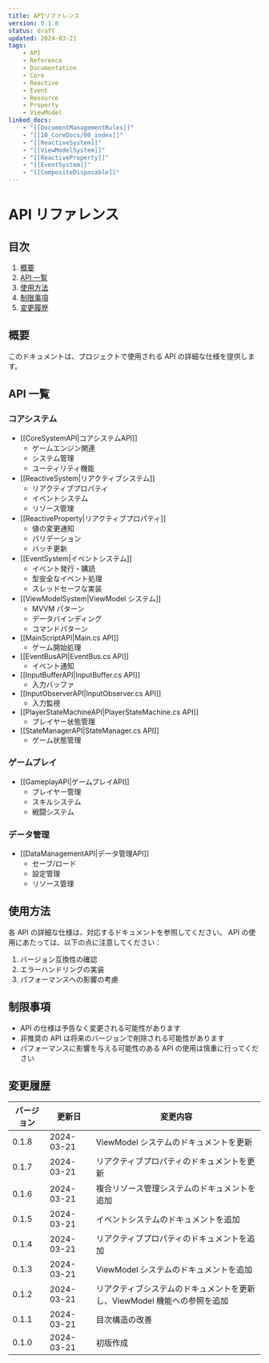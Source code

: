 ```yaml
---
title: APIリファレンス
version: 0.1.8
status: draft
updated: 2024-03-21
tags:
    - API
    - Reference
    - Documentation
    - Core
    - Reactive
    - Event
    - Resource
    - Property
    - ViewModel
linked_docs:
    - "[[DocumentManagementRules]]"
    - "[[10_CoreDocs/00_index]]"
    - "[[ReactiveSystem]]"
    - "[[ViewModelSystem]]"
    - "[[ReactiveProperty]]"
    - "[[EventSystem]]"
    - "[[CompositeDisposable]]"
---
```


# API リファレンス

## 目次

1. [概要](#概要)
2. [API 一覧](#api一覧)
3. [使用方法](#使用方法)
4. [制限事項](#制限事項)
5. [変更履歴](#変更履歴)

## 概要

このドキュメントは、プロジェクトで使用される API の詳細な仕様を提供します。

## API 一覧

### コアシステム

-   [[CoreSystemAPI|コアシステムAPI]]
    -   ゲームエンジン関連
    -   システム管理
    -   ユーティリティ機能
-   [[ReactiveSystem|リアクティブシステム]]
    -   リアクティブプロパティ
    -   イベントシステム
    -   リソース管理
-   [[ReactiveProperty|リアクティブプロパティ]]
    -   値の変更通知
    -   バリデーション
    -   バッチ更新
-   [[EventSystem|イベントシステム]]
    -   イベント発行・購読
    -   型安全なイベント処理
    -   スレッドセーフな実装
-   [[ViewModelSystem|ViewModel システム]]
    -   MVVM パターン
    -   データバインディング
    -   コマンドパターン
-   [[MainScriptAPI|Main.cs API]]
    -   ゲーム開始処理
-   [[EventBusAPI|EventBus.cs API]]
    -   イベント通知
-   [[InputBufferAPI|InputBuffer.cs API]]
    -   入力バッファ
-   [[InputObserverAPI|InputObserver.cs API]]
    -   入力監視
-   [[PlayerStateMachineAPI|PlayerStateMachine.cs API]]
    -   プレイヤー状態管理
-   [[StateManagerAPI|StateManager.cs API]]
    -   ゲーム状態管理

### ゲームプレイ

-   [[GameplayAPI|ゲームプレイAPI]]
    -   プレイヤー管理
    -   スキルシステム
    -   戦闘システム

### データ管理

-   [[DataManagementAPI|データ管理API]]
    -   セーブ/ロード
    -   設定管理
    -   リソース管理

## 使用方法

各 API の詳細な仕様は、対応するドキュメントを参照してください。
API の使用にあたっては、以下の点に注意してください：

1. バージョン互換性の確認
2. エラーハンドリングの実装
3. パフォーマンスへの影響の考慮

## 制限事項

-   API の仕様は予告なく変更される可能性があります
-   非推奨の API は将来のバージョンで削除される可能性があります
-   パフォーマンスに影響を与える可能性のある API の使用は慎重に行ってください

## 変更履歴

| バージョン | 更新日     | 変更内容                                                                 |
| ---------- | ---------- | ------------------------------------------------------------------------ |
| 0.1.8      | 2024-03-21 | ViewModel システムのドキュメントを更新                                   |
| 0.1.7      | 2024-03-21 | リアクティブプロパティのドキュメントを更新                               |
| 0.1.6      | 2024-03-21 | 複合リソース管理システムのドキュメントを追加                             |
| 0.1.5      | 2024-03-21 | イベントシステムのドキュメントを追加                                     |
| 0.1.4      | 2024-03-21 | リアクティブプロパティのドキュメントを追加                               |
| 0.1.3      | 2024-03-21 | ViewModel システムのドキュメントを追加                                   |
| 0.1.2      | 2024-03-21 | リアクティブシステムのドキュメントを更新し、ViewModel 機能への参照を追加 |
| 0.1.1      | 2024-03-21 | 目次構造の改善                                                           |
| 0.1.0      | 2024-03-21 | 初版作成                                                                 |
